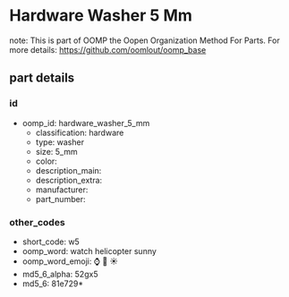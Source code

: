 # Hardware Washer 5 Mm  

note: This is part of OOMP the Oopen Organization Method For Parts. For more details: https://github.com/oomlout/oomp_base

##  part details





### id
* oomp_id: hardware_washer_5_mm
  * classification: hardware
  * type: washer
  * size: 5_mm
  * color: 
  * description_main: 
  * description_extra: 
  * manufacturer: 
  * part_number: 

### other_codes
* short_code: w5
* oomp_word: watch helicopter sunny
* oomp_word_emoji: :watch: :helicopter: :sunny:
* md5_6_alpha: 52gx5
* md5_6: 81e729* 